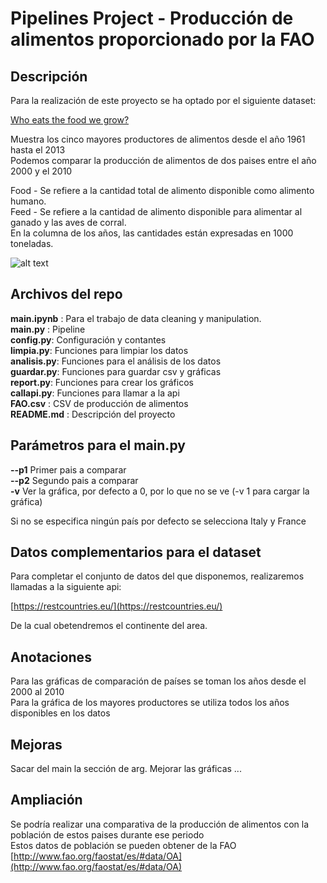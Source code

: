 # Pipelines Project - Producción de alimentos proporcionado por la FAO

## Descripción

Para la realización de este proyecto se ha optado por el siguiente dataset:  

[Who eats the food we grow?](https://www.kaggle.com/dorbicycle/world-foodfeed-production)  

Muestra los cinco mayores productores de alimentos desde el año 1961 hasta el 2013  
Podemos comparar la producción de alimentos de dos paises entre el año 2000 y el 2010  

Food - Se refiere a la cantidad total de alimento disponible como alimento humano.  
Feed - Se refiere a la cantidad de alimento disponible para alimentar al ganado y las aves de corral.  
En la columna de los años, las cantidades están expresadas en 1000 toneladas.  

![alt text](https://upload.wikimedia.org/wikipedia/commons/thumb/d/db/FAO_logo.svg/245px-FAO_logo.svg.png "FAO")

## Archivos del repo

**main.ipynb** : Para el trabajo de data cleaning y manipulation.  
**main.py** : Pipeline  
**config.py**: Configuración y contantes  
**limpia.py**: Funciones para limpiar los datos  
**analisis.py**: Funciones para el análisis de los datos  
**guardar.py**: Funciones para guardar csv y gráficas  
**report.py**: Funciones para crear los gráficos  
**callapi.py**: Funciones para llamar a la api  
**FAO.csv** : CSV de producción de alimentos  
**README.md** : Descripción del proyecto  


## Parámetros para el main.py

**--p1** Primer pais a comparar  
**--p2** Segundo pais a comparar  
**-v** Ver la gráfica, por defecto a 0, por lo que no se ve (-v 1 para cargar la gráfica)  

Si no se especifica ningún país por defecto se selecciona Italy y France  

## Datos complementarios para el dataset

Para completar el conjunto de datos del que disponemos, realizaremos llamadas a la siguiente api:  

[https://restcountries.eu/](https://restcountries.eu/)  

De la cual obetendremos el continente del area.  

## Anotaciones

Para las gráficas de comparación de países se toman los años desde el 2000 al 2010  
Para la gráfica de los mayores productores se utiliza todos los años disponibles en los datos  

## Mejoras
Sacar del main la sección de arg.
Mejorar las gráficas
...

## Ampliación
Se podría realizar una comparativa de la producción de alimentos con la población de estos paises durante ese periodo  
Estos datos de población se pueden obtener de la FAO [http://www.fao.org/faostat/es/#data/OA](http://www.fao.org/faostat/es/#data/OA)


